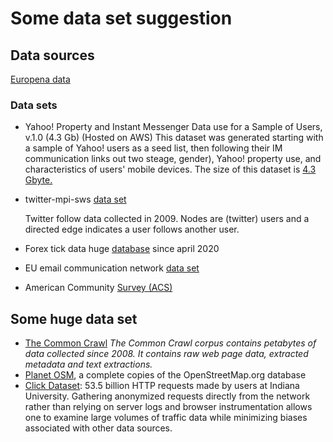 # Some data set suggestion


## Data sources

[Europena data](https://data.europa.eu/data/datasets?locale=en&minScoring=0&query=%22dane-gov-pl-pl-dataset-2715%22%20OR%20%229f39fe3f-9fe7-42c6-abab-377734385759%22%20OR%20%22dane-gov-pl-pl-dataset-2196%22%20OR%20%22dane-gov-pl-pl-dataset-2698%22%20OR%20%22dane-gov-pl-pl-dataset-2704%22%20OR%20%22dane-gov-pl-pl-dataset-2708%22%20OR%20%22dane-gov-pl-pl-dataset-2709%22%20OR%22dane-gov-pl-pl-dataset-2710%22%20OR%22dane-gov-pl-pl-dataset-2705%22%20OR%20%22dane-gov-pl-pl-dataset-2711%22%20OR%20%22edris-european-emergency-disaster-response-information-system%22%20OR%20%22humanitarian-aid-financed-by-the-2022-ec-budget-through-dg-echo-duplicated%22%20OR%20%22euvsdisinfo-disinformation-cases-about-ukraine%22%20OR%20%22map-with-the-names-of-the-eu-member-states-in-ukrainian%22%20OR%20%22projects-to-be-financed-ukraine-by-the-european-investment-bank%22%20OR%20%22604b01ad-0744-4089-8003-537dec858841%22%20OR%20%22europeaid-iati-ukraine%22%20OR%20%22measures-of-solidarity-with-ukraine-eur%22%20OR%20%222c16954b-8374-4e89-8f07-becb56823dfc%22%20OR%20%225014f7e0-991b-42d1-b02d-04c0d2edf63b%22%20OR%20%2278ac56e4-7fd4-475c-b0e8-d184c9fe6e6c%22%20OR%20%22276e261c-f230-4aa6-b6fc-87857ff8dfbd%22%20OR%20%22adaadf3e-f5a8-4ebf-a08d-4c2b4998ddb7%22%20OR%20%22fe6d342c-23f0-47ae-86c1-ae76d777821b%22%20OR%20%227897de72-bff7-4162-ac04-653ebe9f01a5%22%20OR%20%22b40b0e49-1566-4827-8e3b-445aab406b7b%22%20OR%20%22955c469e-66a3-4c13-85be-c60f7be5b1d7%22%20OR%20%22supporting-refugee-learners-from-ukraine-in-higher-education-in-europe%22%20OR%20%22asiel-ind-asiel-beslissingen%22%20OR%20%22264-verblijfsvergunningen-voor-bepaalde-tijd-verblijfsgrond-en-nationaliteit%22%20OR%20%22626739532631fc41e5f11a3b%22%20OR%20%22626bb0427124b7af8b1269dd%22&page=1)




### Data sets

- Yahoo! Property and Instant Messenger Data use for a Sample of Users, v.1.0 (4.3 Gb) (Hosted on AWS)
This dataset was generated starting with a sample of Yahoo! users as a seed list, then following their IM communication links out two steage, gender), Yahoo! property use, and characteristics of users' mobile devices. The size of this dataset is [4.3 Gbyte.](https://webscope.sandbox.yahoo.com/catalog.php?datatype=g&did=0&guccounter=1&guce_referrer=aHR0cHM6Ly9sb2dpbi55YWhvby5jb20v&guce_referrer_sig=AQAAAExUFNpYnpWsLAgjizoQ1UZodKnxoMIMjXbqIDFvSYAUqs4BB-9TXdKtga_eys5AXV3yiX4QA9vjuJEMF3scX9lpUgpiORWB8nRRLyPksn0PCd06US8r2C0mdBvk53rDDh5GPyVhpy04sqpKwK-piN_iRSe4ST8uI2sadViuuWNI )


- twitter-mpi-sws [data set](https://networkrepository.com/soc-twitter-mpi-sws.php)

    Twitter follow data collected in 2009. Nodes are (twitter) users and a directed edge indicates a user follows another user.

- Forex tick data huge [database](https://www.kaggle.com/datasets/joseserrat/forex-april-2020-to-june-2021-tick-data) since april 2020
- EU email communication network [data set](https://snap.stanford.edu/data/email-EuAll.html)
- American Community [Survey (ACS)](https://console.cloud.google.com/marketplace/product/united-states-census-bureau/acs?project=citric-cubist-262312) 




## Some huge data set
- [The Common Crawl](https://commoncrawl.org/the-data/get-started/)
*The Common Crawl corpus contains petabytes of data collected since 2008. It contains raw web page data, extracted metadata and text extractions.*
- [Planet OSM](https://planet.openstreetmap.org/), a complete copies of the OpenStreetMap.org database
- [Click Dataset](https://cnets.indiana.edu/groups/nan/webtraffic/click-dataset/):
    53.5 billion HTTP requests made by users at Indiana University. Gathering anonymized requests directly from the network rather than relying on server logs and browser instrumentation allows one to examine large volumes of traffic data while minimizing biases associated with other data sources.
